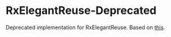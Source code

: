 # RxElegantReuse-Deprecated
Deprecated implementation for RxElegantReuse.
Based on [this](https://github.com/TStrawberry/DevNotes/blob/master/00-A-solution-to-the-UITableViewCell-repetition-subscription.md).
